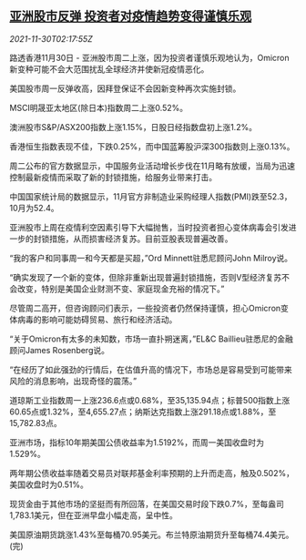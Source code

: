 <!--1638239463000-->
[亚洲股市反弹 投资者对疫情趋势变得谨慎乐观](https://cn.reuters.com/article/global-market-asia-stocks-omicron-1130-idCNKBS2IF05D)
------

<div><i>2021-11-30T02:17:55Z</i></div><p>路透香港11月30日 - 亚洲股市周二上涨，因为投资者谨慎乐观地认为，Omicron新变种可能不会大范围扰乱全球经济并使新冠疫情恶化。</p><p>美国股市周一反弹收高，因拜登保证不会因新变种再次实施封锁。</p><p>MSCI明晟亚太地区(除日本)指数周二上涨0.52%。</p><p>澳洲股市S&amp;P/ASX200指数上涨1.15%，日股日经指数盘初上涨1.2%。</p><p>香港恒生指数表现不佳，下跌0.25%，而中国蓝筹股沪深300指数则上涨0.13%。</p><p>周二公布的官方数据显示，中国服务业活动增长步伐在11月略有放缓，当局为迅速控制最新疫情而采取了新的封锁措施，给服务业带来打击。</p><p>中国国家统计局的数据显示，11月官方非制造业采购经理人指数(PMI)跌至52.3，10月为52.4。</p><p>亚洲股市上周在疫情利空因素引导下大幅抛售，当时投资者担心变体病毒会引发进一步的封锁措施，从而损害经济复苏。目前亚股表现普遍改善。</p><p>“我的客户和同事周一和今天都是买超，”Ord Minnett驻悉尼顾问John Milroy说。</p><p>“确实发现了一个新的变体，但除非重新出现普遍封锁措施，否则V型经济复苏不会改变，特别是美国企业财测不变、家庭现金充裕的情况下。”</p><p>尽管周二高开，但咨询顾问们表示，一些投资者仍然保持谨慎，担心Omicron变体病毒的影响可能妨碍贸易、旅行和经济活动。</p><p>“关于Omicron有太多的未知数，市场一直扑朔迷离，”EL&amp;C Baillieu驻悉尼的金融顾问James Rosenberg说。</p><p>“在经历了如此强劲的行情后，在估值升高的情况下，市场总是容易受到可能带来风险的消息影响，出现奇怪的震荡。”</p><p>道琼斯工业指数周一上涨236.6点或0.68%，至35,135.94点；标普500指数上涨60.65点或1.32%，至4,655.27点；纳斯达克指数上涨291.18点或1.88%，至15,782.83点。</p><p>亚洲市场，指标10年期美国公债收益率为1.5192%，而周一美国收盘时为1.529%。</p><p>两年期公债收益率随着交易员对联邦基金利率预期的上升而走高，触及0.502%，美国收盘时为0.51%。</p><p>现货金由于其他市场的坚挺而有所回落，在美国交易时段下跌0.7%，至每盎司1,783.1美元，但在亚洲早盘小幅走高，呈中性。</p><p>美国原油期货跳涨1.43%至每桶70.95美元。布兰特原油期货升至每桶74.4美元。(完)</p>
